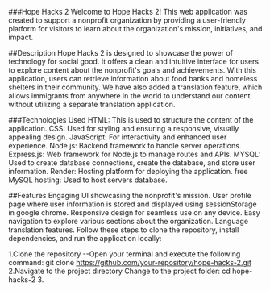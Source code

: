 ###Hope Hacks 2
Welcome to Hope Hacks 2! This web application was created to support a nonprofit organization by providing a user-friendly platform for visitors to learn about the organization's mission, initiatives, and impact.

##Description
Hope Hacks 2 is designed to showcase the power of technology for social good. It offers a clean and intuitive interface for users to explore content about the nonprofit's goals and achievements. With this application, users can retrieve information about food banks and homeless shelters in their community. We have also added a translation feature, which allows immigrants from anywhere in the world to understand our content without utilizing a separate translation application.

###Technologies Used
HTML: This is used to structure the content of the application.
CSS: Used for styling and ensuring a responsive, visually appealing design.
JavaScript: For interactivity and enhanced user experience.
Node.js: Backend framework to handle server operations.
Express.js: Web framework for Node.js to manage routes and APIs.
MYSQL: Used to create database connections, create the database, and store user information.
Render: Hosting platform for deploying the application.
free MySQL hosting: Used to host servers database.


##Features
Engaging UI showcasing the nonprofit's mission.
User profile page where user information is stored and displayed using sessionStorage in google chrome.
Responsive design for seamless use on any device.
Easy navigation to explore various sections about the organization.
Language translation features.
Follow these steps to clone the repository, install dependencies, and run the application locally:

1.Clone the repository
--Open your terminal and execute the following command: git clone https://github.com/your-repository/hope-hacks-2.git
2.Navigate to the project directory
Change to the project folder: cd hope-hacks-2
3.


